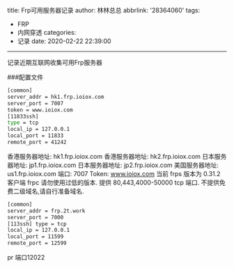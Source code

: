 title: Frp可用服务器记录
author: 林林总总
abbrlink: '28364060'
tags:
  - FRP
  - 内网穿透
categories:
  - 记录
date: 2020-02-22 22:39:00
---
记录近期互联网收集可用Frp服务器
<!--more-->


###配置文件
``` bash
[common] 
server_addr = hk1.frp.ioiox.com 
server_port = 7007 
token = www.ioiox.com 
[11833ssh] 
type = tcp 
local_ip = 127.0.0.1 
local_port = 11833 
remote_port = 41242 
```

香港服务器地址: hk1.frp.ioiox.com 
香港服务器地址: hk2.frp.ioiox.com 
日本服务器地址: jp1.frp.ioiox.com 
日本服务器地址: jp2.frp.ioiox.com 
美国服务器地址: us1.frp.ioiox.com 
端口: 7007 
Token: www.ioiox.com 
当前 frps 版本为 0.31.2 客户端 frpc 
请勿使用过低的版本. 提供 80,443,4000-50000 tcp 端口. 不提供免费二级域名,请自行准备域名. 

``` bash
[common] 
server_addr = frp.2t.work 
server_port = 7000 
[113ssh] type = tcp 
local_ip = 127.0.0.1 
local_port = 11599 
remote_port = 12599 
```

pr 端口12022
